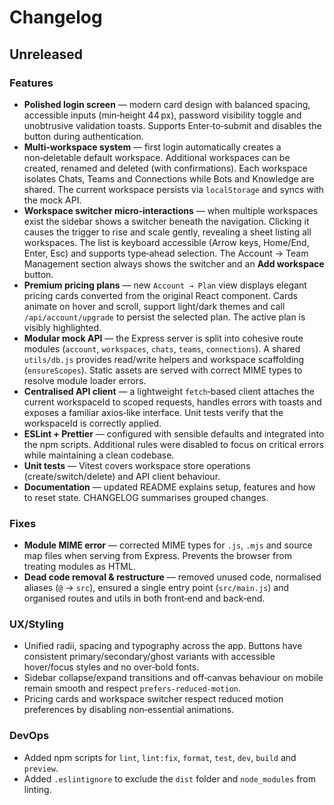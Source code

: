 # Changelog

## Unreleased

### Features

- **Polished login screen** — modern card design with balanced spacing, accessible inputs (min‑height 44 px), password visibility toggle and unobtrusive validation toasts.  Supports Enter‑to‑submit and disables the button during authentication.
- **Multi‑workspace system** — first login automatically creates a non‑deletable default workspace.  Additional workspaces can be created, renamed and deleted (with confirmations).  Each workspace isolates Chats, Teams and Connections while Bots and Knowledge are shared.  The current workspace persists via `localStorage` and syncs with the mock API.
- **Workspace switcher micro‑interactions** — when multiple workspaces exist the sidebar shows a switcher beneath the navigation.  Clicking it causes the trigger to rise and scale gently, revealing a sheet listing all workspaces.  The list is keyboard accessible (Arrow keys, Home/End, Enter, Esc) and supports type‑ahead selection.  The Account → Team Management section always shows the switcher and an **Add workspace** button.
- **Premium pricing plans** — new `Account → Plan` view displays elegant pricing cards converted from the original React component.  Cards animate on hover and scroll, support light/dark themes and call `/api/account/upgrade` to persist the selected plan.  The active plan is visibly highlighted.
- **Modular mock API** — the Express server is split into cohesive route modules (`account`, `workspaces`, `chats`, `teams`, `connections`).  A shared `utils/db.js` provides read/write helpers and workspace scaffolding (`ensureScopes`).  Static assets are served with correct MIME types to resolve module loader errors.
- **Centralised API client** — a lightweight `fetch`‑based client attaches the current workspaceId to scoped requests, handles errors with toasts and exposes a familiar axios‑like interface.  Unit tests verify that the workspaceId is correctly applied.
- **ESLint + Prettier** — configured with sensible defaults and integrated into the npm scripts.  Additional rules were disabled to focus on critical errors while maintaining a clean codebase.
- **Unit tests** — Vitest covers workspace store operations (create/switch/delete) and API client behaviour.
- **Documentation** — updated README explains setup, features and how to reset state.  CHANGELOG summarises grouped changes.

### Fixes

- **Module MIME error** — corrected MIME types for `.js`, `.mjs` and source map files when serving from Express.  Prevents the browser from treating modules as HTML.
- **Dead code removal & restructure** — removed unused code, normalised aliases (`@` → `src`), ensured a single entry point (`src/main.js`) and organised routes and utils in both front‑end and back‑end.

### UX/Styling

- Unified radii, spacing and typography across the app.  Buttons have consistent primary/secondary/ghost variants with accessible hover/focus styles and no over‑bold fonts.
- Sidebar collapse/expand transitions and off‑canvas behaviour on mobile remain smooth and respect `prefers‑reduced‑motion`.
- Pricing cards and workspace switcher respect reduced motion preferences by disabling non‑essential animations.

### DevOps

- Added npm scripts for `lint`, `lint:fix`, `format`, `test`, `dev`, `build` and `preview`.
- Added `.eslintignore` to exclude the `dist` folder and `node_modules` from linting.
